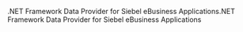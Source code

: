<span data-ttu-id="78962-101">.NET Framework Data Provider for Siebel eBusiness Applications</span><span class="sxs-lookup"><span data-stu-id="78962-101">.NET Framework Data Provider for Siebel eBusiness Applications</span></span>